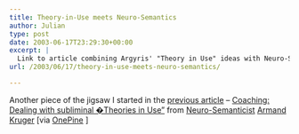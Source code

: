 ```yaml
---
title: Theory-in-Use meets Neuro-Semantics
author: Julian
type: post
date: 2003-06-17T23:29:30+00:00
excerpt: |
  Link to article combining Argyris' "Theory in Use" ideas with Neuro-Semantic coaching approach
url: /2003/06/17/theory-in-use-meets-neuro-semantics/

---
```

Another piece of the jigsaw I started in the [previous article][1] &#8211; [Coaching: Dealing with subliminal �Theories in Use&#8221;][2] from [Neuro-Semanticist][3] [Armand Kruger][4] [via [OnePine][5] ]

 [1]: https://www.synesthesia.co.uk/blog/archives/learning_organisations/000165.php
 [2]: http://www.peakperformer.co.za/argyris.htm
 [3]: www.neurosemantics.com
 [4]: http://www.peakperformer.co.za
 [5]: http://onepine.blogspot.com/